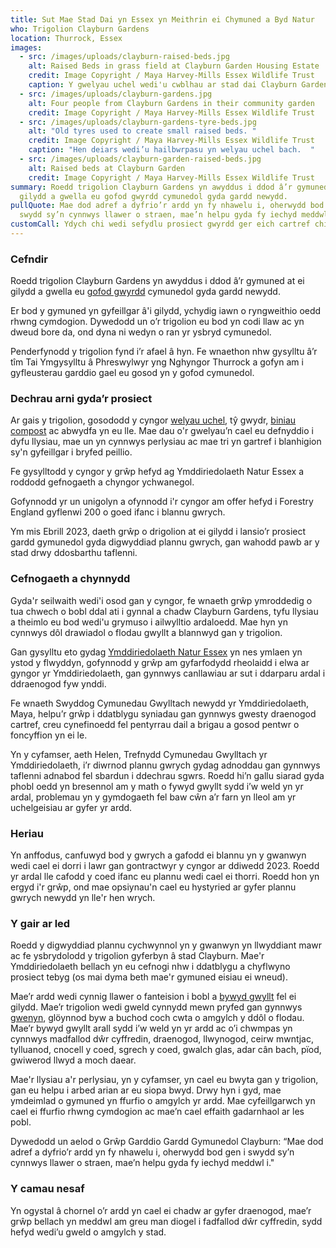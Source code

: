 ```yaml
---
title: Sut Mae Stad Dai yn Essex yn Meithrin ei Chymuned a Byd Natur
who: Trigolion Clayburn Gardens
location: Thurrock, Essex
images:
  - src: /images/uploads/clayburn-raised-beds.jpg
    alt: Raised Beds in grass field at Clayburn Garden Housing Estate
    credit: Image Copyright / Maya Harvey-Mills Essex Wildlife Trust
    caption: Y gwelyau uchel wedi'u cwblhau ar stad dai Clayburn Garden.
  - src: /images/uploads/clayburn-gardens.jpg
    alt: Four people from Clayburn Gardens in their community garden
    credit: Image Copyright / Maya Harvey-Mills Essex Wildlife Trust
  - src: /images/uploads/clayburn-gardens-tyre-beds.jpg
    alt: "Old tyres used to create small raised beds. "
    credit: Image Copyright / Maya Harvey-Mills Essex Wildlife Trust
    caption: "Hen deiars wedi’u hailbwrpasu yn welyau uchel bach.  "
  - src: /images/uploads/clayburn-garden-raised-beds.jpg
    alt: Raised beds at Clayburn Garden
    credit: Image Copyright / Maya Harvey-Mills Essex Wildlife Trust
summary: Roedd trigolion Clayburn Gardens yn awyddus i ddod â’r gymuned at ei
  gilydd a gwella eu gofod gwyrdd cymunedol gyda gardd newydd.
pullQuote: Mae dod adref a dyfrio’r ardd yn fy nhawelu i, oherwydd bod gen i
  swydd sy’n cynnwys llawer o straen, mae’n helpu gyda fy iechyd meddwl i.
customCall: Ydych chi wedi sefydlu prosiect gwyrdd ger eich cartref chi?
---
```

### Cefndir

Roedd trigolion Clayburn Gardens yn awyddus i ddod â’r gymuned at ei gilydd a gwella eu [gofod gwyrdd](https://nextdoornaturehub.org.uk/guides/taking-over-green-space-in-your-area) cymunedol gyda gardd newydd.

Er bod y gymuned yn gyfeillgar â'i gilydd, ychydig iawn o ryngweithio oedd rhwng cymdogion. Dywedodd un o’r trigolion eu bod yn codi llaw ac yn dweud bore da, ond dyna ni wedyn o ran yr ysbryd cymunedol.

Penderfynodd y trigolion fynd i’r afael â hyn. Fe wnaethon nhw gysylltu â’r tîm Tai Ymgysylltu â Phreswylwyr yng Nghyngor Thurrock a gofyn am i gyfleusterau garddio gael eu gosod yn y gofod cymunedol.

### Dechrau arni gyda’r prosiect

Ar gais y trigolion, gosododd y cyngor [welyau uchel](https://nextdoornaturehub.org.uk/stories/how-school-pupils-brought-a-neglected-planter-back-to-life-1), tŷ gwydr, [biniau compost](https://nextdoornaturehub.org.uk/guides/how-to-make-your-own-compost) ac abwydfa yn eu lle. Mae dau o'r gwelyau’n cael eu defnyddio i dyfu llysiau, mae un yn cynnwys perlysiau ac mae tri yn gartref i blanhigion sy'n gyfeillgar i bryfed peillio.

Fe gysylltodd y cyngor y grŵp hefyd ag Ymddiriedolaeth Natur Essex a roddodd gefnogaeth a chyngor ychwanegol.

Gofynnodd yr un unigolyn a ofynnodd i'r cyngor am offer hefyd i Forestry England gyflenwi 200 o goed ifanc i blannu gwrych.

Ym mis Ebrill 2023, daeth grŵp o drigolion at ei gilydd i lansio’r prosiect gardd gymunedol gyda digwyddiad plannu gwrych, gan wahodd pawb ar y stad drwy ddosbarthu taflenni.

### Cefnogaeth a chynnydd

Gyda'r seilwaith wedi'i osod gan y cyngor, fe wnaeth grŵp ymroddedig o tua chwech o bobl ddal ati i gynnal a chadw Clayburn Gardens, tyfu llysiau a theimlo eu bod wedi'u grymuso i ailwylltio ardaloedd. Mae hyn yn cynnwys dôl drawiadol o flodau gwyllt a blannwyd gan y trigolion.

Gan gysylltu eto gydag [Ymddiriedolaeth Natur Essex](https://www.essexwt.org.uk/) yn nes ymlaen yn ystod y flwyddyn, gofynnodd y grŵp am gyfarfodydd rheolaidd i elwa ar gyngor yr Ymddiriedolaeth, gan gynnwys canllawiau ar sut i ddarparu ardal i ddraenogod fyw ynddi.

Fe wnaeth Swyddog Cymunedau Gwylltach newydd yr Ymddiriedolaeth, Maya, helpu’r grŵp i ddatblygu syniadau gan gynnwys gwesty draenogod cartref, creu cynefinoedd fel pentyrrau dail a brigau a gosod pentwr o foncyffion yn ei le.

Yn y cyfamser, aeth Helen, Trefnydd Cymunedau Gwylltach yr Ymddiriedolaeth, i’r diwrnod plannu gwrych gydag adnoddau gan gynnwys taflenni adnabod fel sbardun i ddechrau sgwrs. Roedd hi’n gallu siarad gyda phobl oedd yn bresennol am y math o fywyd gwyllt sydd i’w weld yn yr ardal, problemau yn y gymdogaeth fel baw cŵn a’r farn yn lleol am yr uchelgeisiau ar gyfer yr ardd.

### Heriau 

Yn anffodus, canfuwyd bod y gwrych a gafodd ei blannu yn y gwanwyn wedi cael ei dorri i lawr gan gontractwyr y cyngor ar ddiwedd 2023. Roedd yr ardal lle cafodd y coed ifanc eu plannu wedi cael ei thorri. Roedd hon yn ergyd i'r grŵp, ond mae opsiynau'n cael eu hystyried ar gyfer plannu gwrych newydd yn lle'r hen wrych.

### Y gair ar led

Roedd y digwyddiad plannu cychwynnol yn y gwanwyn yn llwyddiant mawr ac fe ysbrydolodd y trigolion gyferbyn â stad Clayburn. Mae'r Ymddiriedolaeth bellach yn eu cefnogi nhw i ddatblygu a chyflwyno prosiect tebyg (os mai dyma beth mae'r gymuned eisiau ei wneud).

Mae’r ardd wedi cynnig llawer o fanteision i bobl a [bywyd gwyllt](https://nextdoornaturehub.org.uk/guides/the-importance-of-local-species) fel ei gilydd. Mae’r trigolion wedi gweld cynnydd mewn pryfed gan gynnwys [gwenyn](https://www.wildlifetrusts.org/actions/best-plants-bees-and-pollinators), glöynnod byw a buchod coch cwta o amgylch y ddôl o flodau. Mae’r bywyd gwyllt arall sydd i’w weld yn yr ardd ac o’i chwmpas yn cynnwys madfallod dŵr cyffredin, draenogod, llwynogod, ceirw mwntjac, tylluanod, cnocell y coed, sgrech y coed, gwalch glas, adar cân bach, pïod, gwiwerod llwyd a moch daear.

Mae'r llysiau a'r perlysiau, yn y cyfamser, yn cael eu bwyta gan y trigolion, gan eu helpu i arbed arian ar eu siopa bwyd. Drwy hyn i gyd, mae ymdeimlad o gymuned yn ffurfio o amgylch yr ardd. Mae cyfeillgarwch yn cael ei ffurfio rhwng cymdogion ac mae’n cael effaith gadarnhaol ar les pobl.

Dywedodd un aelod o Grŵp Garddio Gardd Gymunedol Clayburn: “Mae dod adref a dyfrio’r ardd yn fy nhawelu i, oherwydd bod gen i swydd sy’n cynnwys llawer o straen, mae’n helpu gyda fy iechyd meddwl i."

### Y camau nesaf

Yn ogystal â chornel o’r ardd yn cael ei chadw ar gyfer draenogod, mae’r grŵp bellach yn meddwl am greu man diogel i fadfallod dŵr cyffredin, sydd hefyd wedi’u gweld o amgylch y stad.